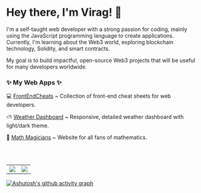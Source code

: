 # Hey there, I'm Virag! 🌃

I'm a self-taught web developer with a strong passion for coding, mainly using the JavaScript programming language to create applications. Currently, I'm learning about the Web3 world, exploring blockchain technology, Solidity, and smart contracts.

My goal is to build impactful, open-source Web3 projects that will be useful for many developers worldwide.



<h3> ✨ My Web Apps ✨ </h3>

 💻 [FrontEndCheats](https://frontendcheats.com/) ~ Collection of front-end cheat sheets for web developers.
   
 ⛅ [Weather Dashboard](https://virag-ky-weather-dashboard.netlify.app/) ~ Responsive, detailed weather dashboard with light/dark theme.
 
 📐 [Math Magicians](https://virag-ky-math-magicians.netlify.app/) ~ Website for all fans of mathematics.

<br>
<br>
<div><table><tr><td width="50%"><img src="https://github-readme-stats.vercel.app/api?username=virag-ky&show_icons=true&theme=prussian"></td><td width="50%"><img src="https://github-readme-streak-stats-eight.vercel.app?user=virag-ky&theme=prussian"></td></tr></table></div>


[![Ashutosh's github activity graph](https://github-readme-activity-graph.vercel.app/graph?username=virag-ky&theme=nord&area=true&hide_border=false)](https://github.com/ashutosh00710/github-readme-activity-graph)
